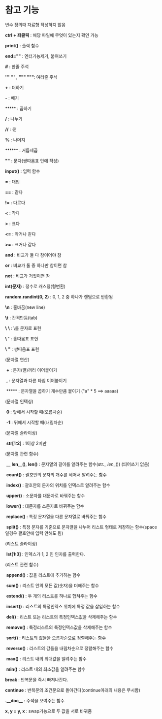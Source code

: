 # 참고 기능

변수 정의때 자료형 작성하지 않음

**ctrl + 좌클릭** : 해당 파일에 무엇이 있는지 확인 가능

**print()** : 출력 함수

**end=""** : 엔터기능제거, 붙여쓰기

**#** : 한줄 주석

**''' '''** , **""" """**: 여러줄 주석

**+** : 더하기

**-** : 빼기

***** : 곱하기

**/** : 나누기

**//** : 몫

**%** : 나머지

****** : 거듭제곱

**""** : 문자(쌍따옴표 안에 작성)

**input()** : 입력 함수

**=** : 대입

**==** : 같다

**!=** : 다르다

**<** : 작다

**>** : 크다

**<=** : 작거나 같다

**>=** : 크거나 같다

**and** : 비교가 둘 다 참이어야 참

**or** : 비교가 둘 중 하나만 참이면 참

**not** : 비교가 거짓이면 참

**int(문자)** : 정수로 캐스팅(형변환)

**random.randint(0, 2)** : 0, 1, 2 중 하나가 랜덤으로 반환됨

**\n** : 줄바꿈(new line)

**\t** : 간격만듬(tab)

**\\** **\\** : \를 문자로 표현

**\\** **'** : 홑따옴표 표현

**\\** **"** : 쌍따옴표 표현

(문자열 연산)

​	**+** : 문자(열)끼리 이어붙이기

​	**,** : 문자열과 다른 타입 이어붙이기

​	***** : 문자열을 곱하기 개수만큼 붙이기 ("a" * 5 ==> aaaaa)

(문자열 인덱싱)

​	**0** : 앞에서 시작할 때(오름차순)

​	**-1** : 뒤에서 시작할 때(내림차순)

(문자열 슬라이싱)

​	**str[1:2]** : 1이상 2미만

(문자열 관련 함수)

​	**__** **len__()**, **len()** : 문자열의 길이를 알려주는 함수(str._ _len__()) (띄어쓰기 없음)

​	**count()** : 괄호안의 문자의 개수를 세어서 알려주는 함수

​	**index()** : 괄호안의 문자의 위치를 인덱스로 알려주는 함수

​	**upper()** : 소문자를 대문자로 바꿔주는 함수

​	**lower()** : 대문자를 소문자로 바꿔주는 함수

​	**replace()** : 특정 문자열을 다른 문자열로 바꿔주는 함수

​	**split()** : 특정 문자를 기준으로 문자열을 나누어 리스트 형태로 저장하는 함수(space일경우 괄호안에 입력 안해도 됨)

(리스트 슬라이싱)

​	**lst[1:3]** : 인덱스가 1, 2 인 인자를 출력한다.

(리스트 관련 함수)

​	**append()** : 값을 리스트에 추가하는 함수

​	**sum()** : 리스트 안의 모든 값(숫자)을 더해주는 함수

​	**extend()** : 두 개의 리스트를 하나로 합쳐주는 함수

​	**insert()** : 리스트의 특정인덱스 위치에 특정 값을 삽입하는 함수

​	**del()** : 리스트 또는 리스트의 특정인덱스값을 삭제해주는 함수

​	**remove()** : 특정리스트의 특정인덱스값을 삭제해주는 함수

​	**sort()** : 리스트의 값들을 오름차순으로 정렬해주는 함수

​	**reverse()** : 리스트의 값들을 내림차순으로 정렬해주는 함수

​	**max()** : 리스트 내의 최대값을 알려주는 함수

​	**min()** : 리스트 내의 최소값을 알려주는 함수

**break** : 반복문을 즉시 빠져나간다.

**continue** : 반복문의 조건문으로 돌아간다(continue아래의 내용은 무시함)

**._\_doc__** : 주석을 보여주는 함수 

**x, y = y, x** : swap기능으로 두 값을 서로 바꿔줌